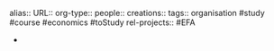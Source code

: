 alias::
URL::
org-type::
people::
creations::
tags:: organisation #study #course #economics #toStudy
rel-projects:: #EFA



-
